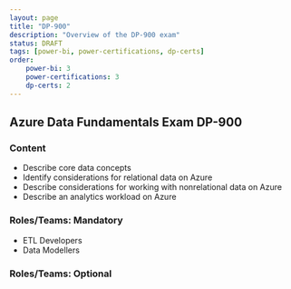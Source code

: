 ```yaml
---
layout: page
title: "DP-900"
description: "Overview of the DP-900 exam"
status: DRAFT
tags: [power-bi, power-certifications, dp-certs]
order: 
    power-bi: 3
    power-certifications: 3
    dp-certs: 2
---
```

## Azure Data Fundamentals Exam DP-900  
  
### Content  
  
- Describe core data concepts 
- Identify considerations for relational data on Azure 
- Describe considerations for working with nonrelational data on Azure 
- Describe an analytics workload on Azure  
  
### Roles/Teams: Mandatory  
  
- ETL Developers
- Data Modellers  
  
### Roles/Teams: Optional  
  
